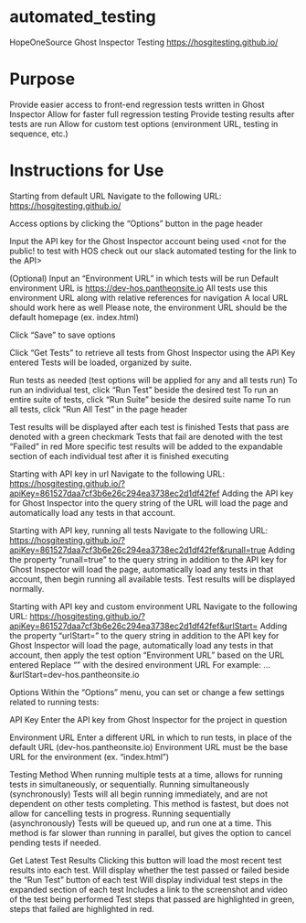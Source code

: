 # automated_testing
HopeOneSource Ghost Inspector Testing
https://hosgitesting.github.io/

# Purpose
Provide easier access to front-end regression tests written in Ghost Inspector
Allow for faster full regression testing
Provide testing results after tests are run
Allow for custom test options (environment URL, testing in sequence, etc.)

# Instructions for Use
Starting from default URL
Navigate to the following URL: https://hosgitesting.github.io/

Access options by clicking the “Options” button in the page header

Input the API key for the Ghost Inspector account being used
<not for the public! to test with HOS check out our slack automated testing for the link to the API>

(Optional) Input an “Environment URL” in which tests will be run
Default environment URL is https://dev-hos.pantheonsite.io 
All tests use this environment URL along with relative references for navigation 
A local URL should work here as well
Please note, the environment URL should be the default homepage (ex. index.html)

Click “Save” to save options

Click “Get Tests” to retrieve all tests from Ghost Inspector using the API Key entered
Tests will be loaded, organized by suite. 

Run tests as needed (test options will be applied for any and all tests run)
To run an individual test, click “Run Test” beside the desired test
To run an entire suite of tests, click “Run Suite” beside the desired suite name
To run all tests, click “Run All Test” in the page header

Test results will be displayed after each test is finished
Tests that pass are denoted with a green checkmark
Tests that fail are denoted with the test “Failed” in red
More specific test results will be added to the expandable section of each individual test after it is finished executing



Starting with API key in url
Navigate to the following URL: https://hosgitesting.github.io/?apiKey=861527daa7cf3b6e26c294ea3738ec2d1df42fef 
Adding the API key for Ghost Inspector into the query string of the URL will load the page and automatically load any tests in that account. 

Starting with API key, running all tests
Navigate to the following URL: https://hosgitesting.github.io/?apiKey=861527daa7cf3b6e26c294ea3738ec2d1df42fef&runall=true 
Adding the property “runall=true” to the query string in addition to the API key for Ghost Inspector will load the page, automatically load any tests in that account, then begin running all available tests. Test results will be displayed normally.

Starting with API key and custom environment URL
Navigate to the following URL: https://hosgitesting.github.io/?apiKey=861527daa7cf3b6e26c294ea3738ec2d1df42fef&urlStart=<newURL>
Adding the property “urlStart=<newURL>” to the query string in addition to the API key for Ghost Inspector will load the page, automatically load any tests in that account, then apply the test option “Environment URL” based on the URL entered
Replace “<newURL>” with the desired environment URL
For example: …&urlStart=dev-hos.pantheonsite.io


Options
Within the “Options” menu,  you can set or change a few settings related to running tests:

API Key
Enter the API key from Ghost Inspector for the project in question

Environment URL
Enter a different URL in which to run tests, in place of the default URL (dev-hos.pantheonsite.io)
Environment URL must be the base URL for the environment (ex. “index.html”)

Testing Method
When running multiple tests at a time, allows for running tests in simultaneously, or sequentially.
Running simultaneously (synchronously)
Tests will all begin running immediately, and are not dependent on other tests completing. This method is fastest, but does not allow for cancelling tests in progress. 
Running sequentially (asynchronously)
Tests will be queued up, and run one at a time. This method is far slower than running in parallel, but gives the option to cancel pending tests if needed. 

Get Latest Test Results
Clicking this button will load the most recent test results into each test.
Will display whether the test passed or failed beside the “Run Test” button of each test
Will display individual test steps in the expanded section of each test
Includes a link to the screenshot and video of the test being performed
Test steps that passed are highlighted in green, steps that failed are highlighted in red. 
